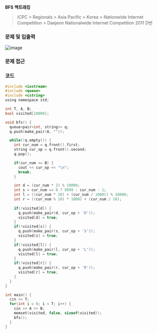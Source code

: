 **BFS**
**백트래킹**

>  ICPC > Regionals > Asia Pacific > Korea > Nationwide Internet Competition > Daejeon Nationalwide Internet Competition 2011 D번



### 문제 및 입출력

![image](https://user-images.githubusercontent.com/56579239/192792381-a26b4386-901c-4d66-8ae6-81bd3350c1dc.png)



### 문제 접근





### 코드

```c
#include <iostream>
#include <queue>
#include <cstring>
using namespace std;

int T, A, B;
bool visited[10000];

void bfs() {
  queue<pair<int, string>> q;
  q.push(make_pair(A, ""));

  while(!q.empty()) {
    int cur_num = q.front().first;
    string cur_op = q.front().second;
    q.pop();

    if(cur_num == B) {
      cout << cur_op << "\n";
      break;
    }

    int d = (cur_num * 2) % 10000;
    int s = cur_num == 0 ? 9999 : cur_num - 1;
    int l = ((cur_num * 10) + (cur_num / 1000)) % 10000;
    int r = ((cur_num % 10) * 1000) + (cur_num / 10);
    
    if(!visited[d]) {
      q.push(make_pair(d, cur_op + 'D'));
      visited[d] = true;
    }
    if(!visited[s]) {
      q.push(make_pair(s, cur_op + 'S'));
      visited[s] = true;
    }
    if(!visited[l]) {
      q.push(make_pair(l, cur_op + 'L'));
      visited[l] = true;
    }
    if(!visited[r]) {
      q.push(make_pair(r, cur_op + 'R'));
      visited[r] = true;
    }
  }
}

int main() {
  cin >> T;
  for(int i = 0; i < T; i++) {
    cin >> A >> B;
    memset(visited, false, sizeof(visited));
    bfs();
  }
}
```

